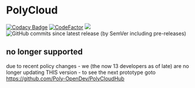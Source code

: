 # PolyCloud
[![Codacy Badge](https://api.codacy.com/project/badge/Grade/3d1b0134e6f848f0a1959d0045cc01b3)](https://app.codacy.com/gh/Poly-Development/PolyCloud?utm_source=github.com&utm_medium=referral&utm_content=Poly-Development/PolyCloud&utm_campaign=Badge_Grade_Dashboard) [![CodeFactor](https://www.codefactor.io/repository/github/poly-development/polycloud/badge)](https://www.codefactor.io/repository/github/poly-development/polycloud)
![](https://img.shields.io/website?down_color=red&down_message=Offline&style=flat&up_color=green&up_message=Online&url=https%3A%2F%2Fpolycloud.herokuapp.com) ![GitHub commits since latest release (by SemVer including pre-releases)](https://img.shields.io/github/commits-since/Poly-Development/PolyCloud/latest?color=dark%20green&include_prereleases&sort=semver&style=flat)

## no longer supported
due to recent policy changes - we (the now 13 developers as of late) are no longer updating THIS version - to see the next prototype goto https://github.com/Poly-OpenDev/PolyCloudHub
